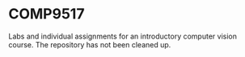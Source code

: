 # COMP9517

Labs and individual assignments for an introductory computer vision course. The repository has not been cleaned up.
